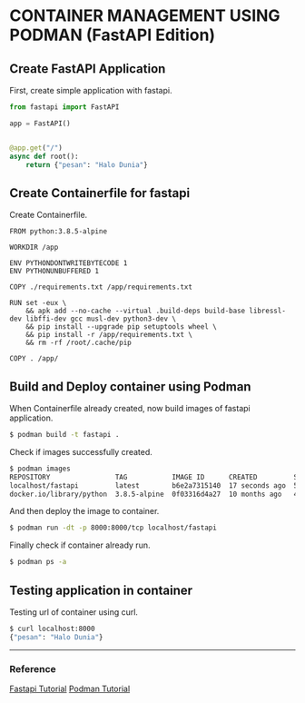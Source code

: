 # CONTAINER MANAGEMENT USING PODMAN (FastAPI Edition)


## Create FastAPI Application
First, create simple application with fastapi.

```python
from fastapi import FastAPI

app = FastAPI()


@app.get("/")
async def root():
    return {"pesan": "Halo Dunia"}

```

## Create Containerfile for fastapi
Create Containerfile.

```
FROM python:3.8.5-alpine

WORKDIR /app

ENV PYTHONDONTWRITEBYTECODE 1
ENV PYTHONUNBUFFERED 1

COPY ./requirements.txt /app/requirements.txt

RUN set -eux \
    && apk add --no-cache --virtual .build-deps build-base libressl-dev libffi-dev gcc musl-dev python3-dev \
    && pip install --upgrade pip setuptools wheel \
    && pip install -r /app/requirements.txt \
    && rm -rf /root/.cache/pip

COPY . /app/
```

## Build and Deploy container using Podman
When Containerfile already created, now build images of fastapi application.

```bash
$ podman build -t fastapi .
```

Check if images successfully created.
```bash
$ podman images
REPOSITORY                TAG           IMAGE ID      CREATED         SIZE
localhost/fastapi         latest        b6e2a7315140  17 seconds ago  520 MB
docker.io/library/python  3.8.5-alpine  0f03316d4a27  10 months ago   44.7 MB
``` 

And then deploy the image to container.
```bash
$ podman run -dt -p 8000:8000/tcp localhost/fastapi
```

Finally check if container already run.
```bash
$ podman ps -a
```

## Testing application in container
Testing url of container using curl.
```bash
$ curl localhost:8000
{"pesan": "Halo Dunia"}
```

---

### Reference
[Fastapi Tutorial](https://fastapi.tiangolo.com/tutorial/first-steps/)
[Podman Tutorial](https://podman.io/getting-started/)